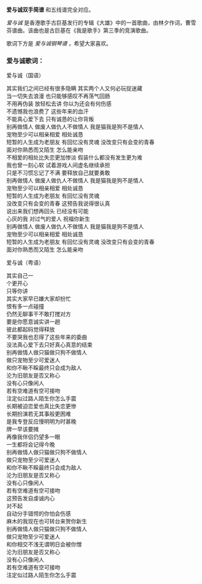 

**爱与诚双手简谱** 和五线谱完全对应。

_爱与诚_ 是香港歌手古巨基发行的专辑《大雄》中的一首歌曲，由林夕作词，曹雪芬谱曲。该曲也是古巨基在《我是歌手》第三季的竞演歌曲。

歌词下方是 _爱与诚钢琴谱_ ，希望大家喜欢。

### 爱与诚歌词：

爱与诚（国语）

其实我们之间已经有很多隐瞒 其实两个人又何必玩捉迷藏  
当一切失去浪漫 也只能够感叹不再荡气回肠  
不用再伪装 放轻松去讲 你以为还会有何伤感  
不遗憾我也浪费了 这些年来的血汗  
不能真心爱下去 只有诚恳的让你背叛  
别再做情人 做废人做仇人不做情人 我是猫我是狗不是情人  
宠物至少可以相亲相爱 相处诚恳  
短暂的人生成为老朋友 有回忆没有灵魂 没改变只有会变的青春  
面对你熟悉而又陌生 怎么能亲吻  
不相爱的相处比失恋更加惨淡 假装什么都没有发生更为难  
我也曾一刻心软 试着游戏人间虚名继续承担  
只是不习惯忘记了不满 要释放自己就要勇敢  
别再做情人 做废人做仇人不做情人 我是猫我是狗不是情人  
宠物至少可以相亲相爱 相处诚恳  
短暂的人生成为老朋友 有回忆没有灵魂  
没改变只有会变的青春 这预告我说得很认真  
说出来我们想再回头 已经没有可能  
心灰的我 对过气的爱人 祝福你新生  
别再做情人 做废人做仇人不做情人 我是猫我是狗不是情人  
宠物至少可以相亲相爱 相处诚恳  
短暂的人生成为老朋友 有回忆没有灵魂 没改变只有会变的青春  
面对你熟悉而又陌生 怎么能亲吻

爱与诚（粤语）

其实自己一  
个更开心  
只等你讲  
其实大家早已嫌大家却扮忙  
恨有多一点碰撞  
仍然无聊事干不敢打搅对方  
要是你愿意诚实讲一趟  
彼此都起码觉得释放  
不要哭我也忍得了这些年来的委曲  
没法真心爱下去只好真心真意的结束  
别再做情人做只猫做只狗不做情人  
做只宠物至少可爱迷人  
和你不瞅不睬最终只会成为敌人  
沦为旧朋友是否又称心  
没有心只像闲人  
若有空难道有空可接吻  
注定似过路人陌生你怎么手震  
长期被迫恋爱也真比失恋更惨  
长期扮演若无其事般更困难  
是我专登反应慢明明为时甚晚  
牌一早该要摊  
再像我伴侣仍望多一眼  
一生都将会记得今晚  
别再做情人做只猫做只狗不做情人  
做只宠物至少可爱迷人  
和你不瞅不睬最终只会成为敌人  
沦为旧朋友是否又称心  
没有心只像闲人  
若有空难道有空可接吻  
这预告发自虔诚内心  
对不起  
自动分手错愕的你怕会伤感  
麻木的我现在也可转台来贺你新生  
别再做情人做只猫做只狗不做情人  
做只宠物至少可爱迷人  
和你相交不浅无谓明日会被你憎  
沦为旧朋友是否又称心  
没有心只像闲人  
若有空难道有空可接吻  
注定似过路人陌生你怎么手震

